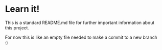 # Learn it!

This is a standard README.md file for further important information about this project.

For now this is like an empty file needed to make a commit to a new branch :)
